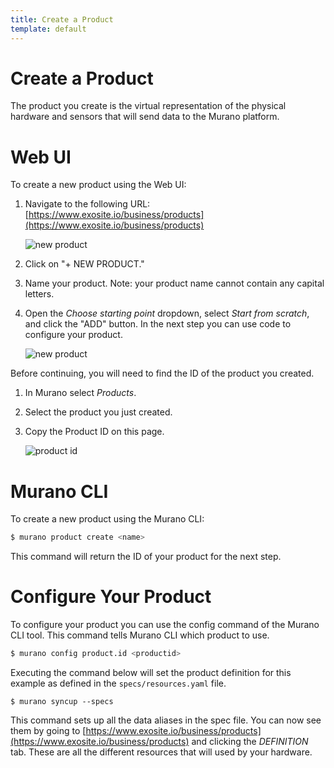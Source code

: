 ```yaml
---
title: Create a Product
template: default
---
```


# Create a Product

The product you create is the virtual representation of the physical hardware and sensors that will send data to the Murano platform. 

# Web UI

To create a new product using the Web UI:

1. Navigate to the following URL: 
   [https://www.exosite.io/business/products](https://www.exosite.io/business/products)

   ![new product](../assets/new_product.png)

1. Click on "+ NEW PRODUCT." 

1. Name your product. Note: your product name cannot contain any capital letters. 

1. Open the *Choose starting point* dropdown, select *Start from scratch*, and click the "ADD" button. In the next step you can use code to configure your product.

   ![new product](../assets/new_product_popup.png)

Before continuing, you will need to find the ID of the product you created.

1. In Murano select *Products*.

2. Select the product you just created.

3. Copy the Product ID on this page.

   ![product id](../assets/product_id.png)


# Murano CLI

To create a new product using the Murano CLI:

```sh
$ murano product create <name>
```

This command will return the ID of your product for the next step.

# Configure Your Product

To configure your product you can use the config command of the Murano CLI tool. This command tells Murano CLI which product to use. 

```sh
$ murano config product.id <productid>
```

Executing the command below will set the product definition for this example as defined in the `specs/resources.yaml` file. 

```
$ murano syncup --specs
```
This command sets up all the data aliases in the spec file. You can now see them by going to [https://www.exosite.io/business/products](https://www.exosite.io/business/products) and clicking the *DEFINITION* tab. These are all the different resources that will used by your hardware. 
